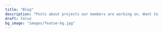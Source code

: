 ```yaml
---
title: "Blog"
description: "Posts about projects our members are working on. Want to show off?  Let us know!"
draft: false
bg_image: "images/featue-bg.jpg"
---
```

